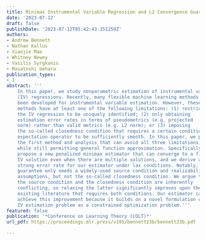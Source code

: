 ```yaml
---
title: Minimax Instrumental Variable Regression and L2 Convergence Guarantees without Identification or Closedness
date: '2023-07-12'
draft: false
publishDate: '2023-07-12T05:42:43.351259Z'
authors:
- Andrew Bennett
- Nathan Kallus
- Xiaojie Mao
- Whitney Newey
- Vasilis Syrgkanis
- Masatoshi Uehara
publication_types:
- 1
abstract: '''
    In this paper, we study nonparametric estimation of instrumental variable
    (IV) regressions. Recently, many flexible machine learning methods have
    been developed for instrumental variable estimation. However, these
    methods have at least one of the following limitations: (1) restricting
    the IV regression to be uniquely identified; (2) only obtaining
    estimation error rates in terms of pseudometrics (e.g. projected
    norm) rather than valid metrics (e.g. L2 norm); or (3) imposing
    the so-called closedness condition that requires a certain conditional
    expectation operator to be sufficiently smooth. In this paper, we present
    the first method and analysis that can avoid all three limitations,
    while still permitting general function approximation. Specifically, we
    propose a new penalized minimax estimator that can converge to a fixed
    IV solution even when there are multiple solutions, and we derive a
    strong error rate for our estimator under lax conditions. Notably, this
    guarantee only needs a widely-used source condition and realizability
    assumptions, but not the so-called closedness condition. We argue that
    the source condition and the closedness condition are inherently
    conflicting, so relaxing the latter significantly improves upon the
    existing literature that requires both conditions. Our estimator can
    achieve this improvement because it builds on a novel formulation of the
    IV estimation problem as a constrained optimization problem.'''
featured: false
publication: '*Conference on Learning Theory (COLT)*'
url_pdf: https://proceedings.mlr.press/v195/bennett23b/bennett23b.pdf

---
```

